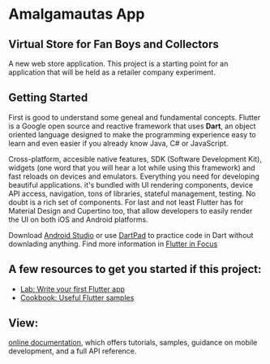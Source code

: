 # Amalgamautas App 
## Virtual Store for Fan Boys and Collectors

A new web store application. 
This project is a starting point for an application that will be held as a retailer company experiment.

## Getting Started

First is good to understand some geneal and fundamental concepts. Flutter is a Google open source and reactive framework that uses **Dart**, an object oriented language designed to make the programming experience easy to learn and even easier if you already know Java, C# or JavaScript. 

Cross-platform, accesible native features, SDK (Software Development Kit), widgets (one word that you will hear a lot while using this framework) and fast reloads on devices and emulators. Everything you need for developing beautiful applications. it's bundled with UI rendering components, device API access, navigation, tons of libraries, stateful management, testing. No doubt is a rich set of components. For last and not least Flutter has for Material Design and Cupertino too, that allow developers to easily render the UI on both iOS and Android platforms. 

Download [Android Studio](https://developer.android.com/studio) or use [DartPad](https://dartpad.dev/?null_safety=true) to practice code in Dart without downlading anything. Find more information in [Flutter in Focus](https://www.youtube.com/playlist?list=PLjxrf2q8roU2HdJQDjJzOeO6J3FoFLWr2)



## A few resources to get you started if this project:

- [Lab: Write your first Flutter app](https://flutter.dev/docs/get-started/codelab)
- [Cookbook: Useful Flutter samples](https://flutter.dev/docs/cookbook)

## View:
[online documentation](https://flutter.dev/docs), which offers tutorials,
samples, guidance on mobile development, and a full API reference.




